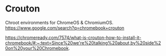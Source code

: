 # Crouton
Chroot environments for ChromeOS &amp; ChromiumOS. https://www.google.com/search?q=chromebook+crouton

https://chromeready.com/7574/what-is-crouton-how-to-install-it-chromebook/#:~:text=Since%20we're%20talking%20about,by%20side%20on%20your%20Chromebook.

